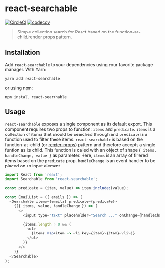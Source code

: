 # react-searchable
[![CircleCI](https://circleci.com/gh/prograsdk/react-searchable.svg?style=svg&circle-token=6f7f2fec7ee257f7fb0455c3d3c28a310cdeb55d)](https://circleci.com/gh/prograsdk/react-searchable)
[![codecov](https://codecov.io/gh/prograsdk/react-searchable/branch/master/graph/badge.svg)](https://codecov.io/gh/prograsdk/react-searchable)

> Simple collection search for React based on the function-as-child/render props pattern.

## Installation
Add `react-searchable` to your dependencies using your favorite package manager. With Yarn: 
```
yarn add react-searchable
```
or using npm:
```
npm install react-searchable
```

## Usage
`react-searchable` exposes a single component as its default export. This component requires two props to function: `items` and `predicate`. `items` is a collection of items that should be searched through and `predicate` is a function used to filter these items.
`react-searchable` is based on the function-as-child (or [render-props](https://reactjs.org/docs/render-props.html)) pattern and therefore accepts a single funtion as its child. This function is called with an object of shape `{ items, handleChange, value }` as parameter. Here, `items` is an array of filtered items based on the `predicate` prop. `handleChange` is an event handler to be placed on an input element.

```javascript
import React from 'react';
import Searchable from 'react-searchable';

const predicate = (item, value) => item.includes(value);

const EmailList = ({ emails }) => (
  <Searchable items={emails} predicate={predicate}>
    {({ items, value, handleChange }) => (
      <>
        <input type="text" placeholder="Search ..." onChange={handleChange} />

        {items.length > 0 && (
          <ul>
            {items.map(item => <li key={item}>{item}</li>)}
          </ul>
        )}
      </>
    )}
  </Searchable>
);
```
